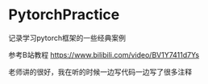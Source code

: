 # PytorchPractice
记录学习pytorch框架的一些经典案例

参考B站教程 https://www.bilibili.com/video/BV1Y7411d7Ys 

老师讲的很好，我在听的时候一边写代码一边写了很多注释
